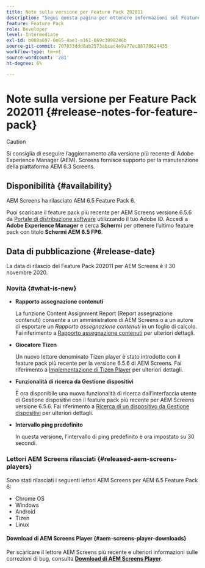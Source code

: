 ```yaml
---
title: Note sulla versione per Feature Pack 202011
description: "Segui questa pagina per ottenere informazioni sul Feature Pack di AEM Screens 202011 rilasciato il 30 novembre 2020."
feature: Feature Pack
role: Developer
level: Intermediate
exl-id: b080a697-0e65-4ae1-a161-669c3098246b
source-git-commit: 707833ddd8ab2573abcac4e9a77ec88778624435
workflow-type: tm+mt
source-wordcount: '281'
ht-degree: 6%

---
```


# Note sulla versione per Feature Pack 202011 {#release-notes-for-feature-pack}

>[!CAUTION]
>Si consiglia di eseguire l’aggiornamento alla versione più recente di Adobe Experience Manager (AEM). Screens fornisce supporto per la manutenzione della piattaforma AEM 6.3 Screens.

## Disponibilità {#availability}

AEM Screens ha rilasciato AEM 6.5 Feature Pack 6.

Puoi scaricare il feature pack più recente per AEM Screens versione 6.5.6 da [Portale di distribuzione software](https://experience.adobe.com/#/downloads/content/software-distribution/it/aem.html) utilizzando il tuo Adobe ID. Accedi a **Adobe Experience Manager** e cerca **Schermi** per ottenere l’ultimo feature pack con titolo **Schermi AEM 6.5 FP6**.

## Data di pubblicazione {#release-date}

La data di rilascio del Feature Pack 202011 per AEM Screens è il 30 novembre 2020.

### Novità {#what-is-new}

* **Rapporto assegnazione contenuti**

   La funzione Content Assignment Report (Report assegnazione contenuti) consente a un amministratore di AEM Screens o a un autore di esportare un *Rapporto assegnazione contenuti* in un foglio di calcolo.
Fai riferimento a [Rapporto assegnazione contenuti](/help/user-guide/content-assignment-report.md) per ulteriori dettagli.


* **Giocatore Tizen**

   Un nuovo lettore denominato Tizen player è stato introdotto con il feature pack più recente per la versione 6.5.6 di AEM Screens.
Fai riferimento a [Implementazione di Tizen Player](/help/user-guide/tizen-player.md) per ulteriori dettagli.

* **Funzionalità di ricerca da Gestione dispositivi**

   È ora disponibile una nuova funzionalità di ricerca dall’interfaccia utente di Gestione dispositivi con il feature pack più recente per AEM Screens versione 6.5.6.
Fai riferimento a [Ricerca di un dispositivo da Gestione dispositivi](/help/user-guide/device-registration.md#search-device) per ulteriori dettagli.

* **Intervallo ping predefinito**

   In questa versione, l’intervallo di ping predefinito è ora impostato su 30 secondi.

### Lettori AEM Screens rilasciati {#released-aem-screens-players}

Sono stati rilasciati i seguenti lettori AEM Screens per AEM 6.5 Feature Pack 6:

* Chrome OS
* Windows
* Android
* Tizen
* Linux

#### Download di AEM Screens Player  {#aem-screens-player-downloads}

Per scaricare il lettore AEM Screens più recente e ulteriori informazioni sulle correzioni di bug, consulta **[Download di AEM Screens Player](https://download.macromedia.com/screens/index.html)**.
